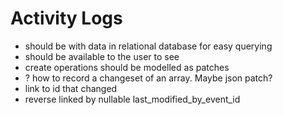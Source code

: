 # Activity Logs

- should be with data in relational database for easy querying
- should be available to the user to see
- create operations should be modelled as patches
- ? how to record a changeset of an array. Maybe json patch?
- link to id that changed
- reverse linked by nullable last_modified_by_event_id